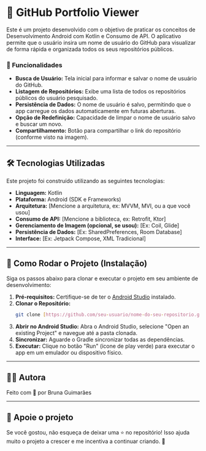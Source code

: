 # 📱 GitHub Portfolio Viewer

Este é um projeto desenvolvido com o objetivo de praticar os conceitos de  Desenvolvimento Android com Kotlin e Consumo de API. O aplicativo permite que o usuário insira um nome de usuário do GitHub para visualizar de forma rápida e organizada todos os seus repositórios públicos.

### 🌟 Funcionalidades
* **Busca de Usuário:** Tela inicial para informar e salvar o nome de usuário do GitHub.
* **Listagem de Repositórios:** Exibe uma lista de todos os repositórios públicos do usuário pesquisado.
* **Persistência de Dados:** O nome de usuário é salvo, permitindo que o app carregue os dados automaticamente em futuras aberturas.
* **Opção de Redefinição:** Capacidade de limpar o nome de usuário salvo e buscar um novo.
* **Compartilhamento:** Botão para compartilhar o link do repositório (conforme visto na imagem).

---

## 🛠️ Tecnologias Utilizadas

Este projeto foi construído utilizando as seguintes tecnologias:

* **Linguagem:** Kotlin
* **Plataforma:** Android (SDK e Frameworks)
* **Arquitetura:** [Mencione a arquitetura, ex: MVVM, MVI, ou a que você usou]
* **Consumo de API:** [Mencione a biblioteca, ex: Retrofit, Ktor]
* **Gerenciamento de Imagem (opcional, se usou):** [Ex: Coil, Glide]
* **Persistência de Dados:** [Ex: SharedPreferences, Room Database]
* **Interface:** [Ex: Jetpack Compose, XML Tradicional]

---

## 🚀 Como Rodar o Projeto (Instalação)

Siga os passos abaixo para clonar e executar o projeto em seu ambiente de desenvolvimento:

1.  **Pré-requisitos:** Certifique-se de ter o [Android Studio](https://developer.android.com/studio) instalado.
2.  **Clonar o Repositório:**
    ```bash
    git clone [https://github.com/seu-usuario/nome-do-seu-repositorio.git](https://github.com/seu-usuario/nome-do-seu-repositorio.git)
    ```
3.  **Abrir no Android Studio:** Abra o Android Studio, selecione "Open an existing Project" e navegue até a pasta clonada.
4.  **Sincronizar:** Aguarde o Gradle sincronizar todas as dependências.
5.  **Executar:** Clique no botão "Run" (ícone de play verde) para executar o app em um emulador ou dispositivo físico.


---

## 👩‍💻 Autora

Feito com 💛 por Bruna Guimarães

---

## 🌟 Apoie o projeto

Se você gostou, não esqueça de deixar uma ⭐ no repositório!
Isso ajuda muito o projeto a crescer e me incentiva a continuar criando. 🙌
